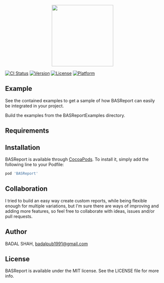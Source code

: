 


<p align="center">
<img src='![ImgHeader](https://user-images.githubusercontent.com/11573422/82730188-92281680-9d1b-11ea-9b64-2a316986bc77.gif)' width="200" />
</p>

[![CI Status](https://img.shields.io/travis/badalpub1991@gmail.com/BASReport.svg?style=flat)](https://travis-ci.org/badalpub1991@gmail.com/BASReport)
[![Version](https://img.shields.io/cocoapods/v/BASReport.svg?style=flat)](https://cocoapods.org/pods/BASReport)
[![License](https://img.shields.io/cocoapods/l/BASReport.svg?style=flat)](https://cocoapods.org/pods/BASReport)
[![Platform](https://img.shields.io/cocoapods/p/BASReport.svg?style=flat)](https://cocoapods.org/pods/BASReport)

## Example

See the contained examples to get a sample of how BASReport can easily be integrated in your project.

Build the examples from the BASReportExamples directory.

## Requirements

## Installation

BASReport is available through [CocoaPods](https://cocoapods.org). To install
it, simply add the following line to your Podfile:

```ruby
pod 'BASReport'
```
## Collaboration
I tried to build an easy way create custom reports, while being flexible enough for multiple variations, but I'm sure there are ways of improving and adding more features, so feel free to collaborate with ideas, issues and/or pull requests.

## Author

BADAL SHAH, badalpub1991@gmail.com

## License

BASReport is available under the MIT license. See the LICENSE file for more info.

